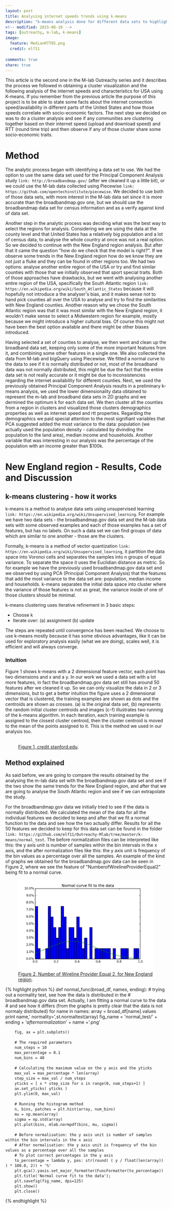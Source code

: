 ```yaml
---
layout: post
title: Analysing internet speeds trends using k-means
description: "k-means analysis done for different data sets to highlight internet speeds/availability in USA (the Outreachy - M-lab project)"
<!-- modified: 2015-08-18 -->
tags: [outreachy, m-lab, k-means]
image:
  feature: MedianRTT85.png
  credit: elf11

comments: true
share: true
---
```


This article is the second one in the M-lab Outreachy series and it describes the process we followed in obtaining a cluster visualization and the following analysis of the internet speeds and characteristics for USA using K-means. If you remember from the previous article the purpose of this project is to be able to state some facts about the internet connection speed/availability in different parts of the United States and how those speeds correlate with socio-economic factors. The next step we decided on was to do a cluster analysis and see if any communities are clustering together based on their internet speed (upload and download speed) and RTT (round time trip) and then observe if any of those cluster share some socio-economic traits.

# Method

The analytic process began with identifying a data set to use. We had the option to use the same data set used for the Principal Component Analysis study `link: http://broadbandmap.gov/` (after we cleaned it up a little bit), or we could use the M-lab data collected using Piecewise `link: https://github.com/opentechinstitute/piecewise`. We decided to use both of those data sets, with more interest in the M-lab data set since it is more accurate than the broadbandmap.gov one, but we should use the broadbandmap data set for census information and as a verify against kind of data set.

Another step in the analytic process was deciding what was the best way to select the regions for analysis. Considering we are using the data at the county level and that United States has a relatively big population and a lot of census data, to analyse the whole country at once was not a real option. So we decided to continue with the New England region analysis. But after that it came the question "how do we check that the model is right?". If we observe some trends in the New England region how do we know they are not just a fluke and they can be found in other regions too. We had two options: analyse another entire region of the USA or try and find similar counties with those that we initially observed that sport special traits. Both of those approaches have drawbacks, but we went with analysing another entire region of the USA, specifically the South Atlantic region `link: https://en.wikipedia.org/wiki/South_Atlantic_States` because it will hopefully not introduce a the analyser's bias, and it makes sense not to hand pick counties all over the USA to analyse and try to find the similarities with New England counties. Another reason why we chose the South Atlantic region was that it was most similar with the New England region, it wouldn't make sense to select a Midwestern region for example, mostly because we might introduce a higher cultural bias. Of course this might not have been the best option available and there might be other biases introduced.

Having selected a set of counties to analyse, we then went and clean up the broadband data set, keeping only some of the more important features from it, and combining some other features in a single one. We also collected the data from M-lab and bigQuery using Piecewise. We fitted a normal curve to the data to see if it is normally distributed or not, most of the broadband data was not normally distributed, this might be due the fact that the entire data set is not really accurate or it might be due to inconsistencies regarding the internet availability for different counties. Next, we used the previously obtained Principal Component Analysis results in a preliminary k-means analysis, we used the lower dimensionality data obtained to represent the m-lab and broadband data sets in 2D graphs and we dermined the optimum k for each data set. We then cluster all the counties from a region in clusters and visualized those clusters demographics properties as well as internet speed and rtt properties. Regarding the demographics we paid special attention to the most signifiant variables that PCA suggested added the most variance to the data: population (we actually used the population density - calculated by divinding the population to the land area), median income and households. Another variable that was interesting in our analysis was the percentage of the population with an income greater than $100k.

# New England region - Results, Code and Discussion

## k-means clustering - how it works

k-means is a method to analyse data sets using unsupervised learning `link: https://en.wikipedia.org/wiki/Unsupervised_learning`. For example we have two data sets - the broadbandmap.gov data set and the M-lab data sets with some observed examples and each of those examples has a set of features, but has no labels. On such a data set we can find groups of data which are similar to one another - those are the clusters. 

Formally, k-means is a method of vector quantization `link: https://en.wikipedia.org/wiki/Unsupervised_learning`, it partition the data space into Voronoi cells and separates the samples into n groups of equal variance. To separate the space it uses the Euclidian distance as metric. So for example we have the previously used broadbandmap.gov data set and we observed by using PCA (Principal Component Analysis) that the features that add the most variance to the data set are: population, median income and households. k-means separates the initial data space into cluster where the variance of those features is not as great, the variance inside of one of those clusters should be minimal.

k-means clustering uses iterative refinement in 3 basic steps: 
* Choose k
* Iterate over: (a) assignment (b) update

The steps are repeated until convergence has been reached. We choose to use k-means mostly because it has some obvious advantages, like it can be used for exploratory analysis easily (what we are doing), scales well, it is efficient and will always converge.

### Intuition

Figure 1 shows k-means with a 2 dimensional feature vector, each point has two dimensions and x and a y. In our work we used a data set with a lot more features, in fact the broadbandmap.gov data set still has around 50 features after we cleaned it up. So we can only visualize the data in 2 or 3 dimensions, but to get a better intuition the figure uses a 2 dimensional vector that is clustered, the training examples are shown as dots and the centroids are shown as crosses. (a) is the original data set, (b) represents the random initial cluster centroids and images (c-f) illustrates two running of the k-means algorithm. In each iteration, each training example is assigned to the closest cluster centroid, then the cluster centroid is moved to the mean of the points assigned to it. This is the method we used in our analysis too.
<figure>
	<a href="http://stanford.edu/~cpiech/cs221/img/kmeansViz.png"><img src="http://stanford.edu/~cpiech/cs221/img/kmeansViz.png" alt=""></a>
	<figcaption><a href="http://stanford.edu/~cpiech/cs221/img/kmeansViz.png" title="Figure 1, credit stanford.edu">Figure 1, credit stanford.edu</a>.</figcaption>
</figure>

## Method explained

As said before, we are going to compare the results obtained by the analysing the m-lab data set with the broadbandmap.gov data set and see if the two show the same trends for the New England region, and after that we are going to analyse the South Atlantic region and see if we can extrapolate the study. 

For the broadbandmap.gov data we initially tried to see if the data is normally distributed. We calculated the mean of the data for all the individual features we decided to keep and after that we fit a normal function to the data and see how the two actually differ. Results for all the 50 features we decided to keep for this data set can be found in the folder `link: https://github.com/elf11/Outreachy-Mlab/tree/master/k-means/normal_test`. The before normalization files can be interpreted like this: the y axis unit is number of samples within the bin intervals in the x axis, and the after normalization files like this: the y axis unit is frequency of the bin values as a percentage over all the samples. An example of the kind of graphs we obtained for the broadbandmap.gov data can be seen in Figure 2, where we see the feature of "NumberofWirelineProviderEqual2" being fit to a normal curve. 

<figure>
	<a href="https://raw.githubusercontent.com/elf11/Outreachy-Mlab/master/k-means/normal_test/afternormalization_numberOfWirelineProvidersEquals2.png"><img src="https://raw.githubusercontent.com/elf11/Outreachy-Mlab/master/k-means/normal_test/afternormalization_numberOfWirelineProvidersEquals2.png" alt=""></a>
	<figcaption><a href="https://raw.githubusercontent.com/elf11/Outreachy-Mlab/master/k-means/normal_test/afternormalization_numberOfWirelineProvidersEquals2.png" title="Figure 2, Number of Wireline Provider Equal 2, for New England region">Figure 2, Number of Wireline Provider Equal 2, for New England region</a>.</figcaption>
</figure>

{% highlight python %}
def normal_func(broad_df, names, ending):
    # trying out a normality test, see how the data is distributed in the
    # broadbandmap.gov data set. Actually, I am fitting a normal curve to the data
    # and see how it differs (from the graphs is pretty clear that the data is not normaly distributed)
    for name in names:
        array = broad_df[name].values
        print name,' normality=',st.normaltest(array)
        fig_name = 'normal_test/' + ending + '_afternormalization_' + name  +'.png'
       
        fig, ax = plt.subplots()

        # The required parameters
        num_steps = 10
        max_percentage = 0.1
        num_bins = 40
        
        # Calculating the maximum value on the y axis and the yticks
        max_val = max_percentage * len(array)
        step_size = max_val / num_steps
        yticks = [ x * step_size for x in range(0, num_steps+1) ]
        ax.set_yticks( yticks )
        plt.ylim(0, max_val)
        
        # Running the histogram method
        n, bins, patches = plt.hist(array, num_bins)
        mu = np.mean(array)
        sigma = np.std(array)
        plt.plot(bins, mlab.normpdf(bins, mu, sigma))
        
        # Before normalisation: the y axis unit is number of samples within the bin intervals in the x axis        
        # After normalisation: the y axis unit is frequency of the bin values as a percentage over all the samples
        # To plot correct percentages in the y axis     
        to_percentage = lambda y, pos: str(round( ( y / float(len(array)) ) * 100.0, 2)) + '%'
        plt.gca().yaxis.set_major_formatter(FuncFormatter(to_percentage))
        plt.title('Normal curve fit to the data');
        plt.savefig(fig_name, dpi=125)
        plt.show()
        plt.close()
{% endhighlight %}

